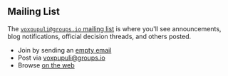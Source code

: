 <!-- markdownlint-disable MD041 -->
## <i class="fa-solid fa-envelopes-bulk"></i> Mailing List

The [`voxpupuli@groups.io` mailing list](https://groups.io/g/voxpupuli/topics)
is where you'll see announcements, blog notifications, official decision threads,
and others posted.

* Join by sending an [empty email](mailto:voxpupuli+subscribe@groups.io)
* Post via [voxpupuli@groups.io](mailto:voxpupuli@groups.io)
* Browse [on the web](https://groups.io/g/voxpupuli/topics)
